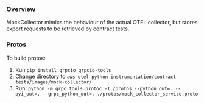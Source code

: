 ### Overview

MockCollector mimics the behaviour of the actual OTEL collector, but stores export requests to be retrieved by contract tests.

### Protos

To build protos:

1. Run `pip install grpcio grpcio-tools`
2. Change directory to `aws-otel-python-instrumentation/contract-tests/images/mock-collector/`
3. Run: `python -m grpc_tools.protoc -I./protos --python_out=. --pyi_out=. --grpc_python_out=. ./protos/mock_collector_service.proto`
